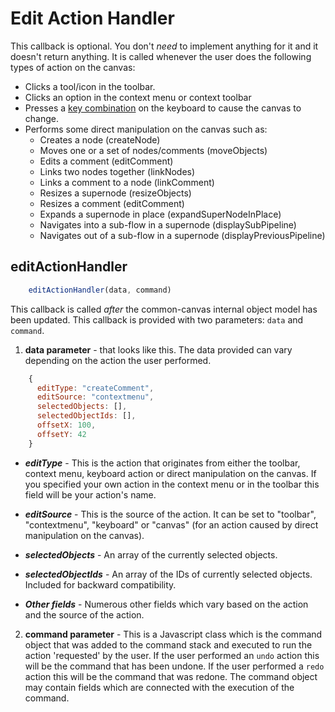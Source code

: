 # Edit Action Handler

This callback is optional. You don't *need* to implement anything for it and it doesn't return anything. It is called whenever the user does the following types of action on the canvas:

* Clicks a tool/icon in the toolbar.
* Clicks an option in the context menu or context toolbar
* Presses a [key combination](03.05-keyboard-support.md) on the keyboard to cause the canvas to change.
* Performs some direct manipulation on the canvas such as:
    * Creates a node (createNode)
    * Moves one or a set of nodes/comments (moveObjects)
    * Edits a comment (editComment)
    * Links two nodes together (linkNodes)
    * Links a comment to a node (linkComment)
    * Resizes a supernode (resizeObjects)
    * Resizes a comment (editComment)
    * Expands a supernode in place (expandSuperNodeInPlace)
    * Navigates into a sub-flow in a supernode (displaySubPipeline)
    * Navigates out of a sub-flow in a supernode (displayPreviousPipeline)

## editActionHandler
```js
    editActionHandler(data, command)
```

This callback is called *after* the common-canvas internal object model has been updated.  This callback is provided with two parameters: `data` and `command`.

1. **data parameter** - that looks like this. The data provided can vary depending on the action the user performed.
```js
    {
      editType: "createComment",
      editSource: "contextmenu",
      selectedObjects: [],
      selectedObjectIds: [],
      offsetX: 100,
      offsetY: 42
    }
```

   + ***editType*** - This is the action that originates from either the toolbar, context menu, keyboard action or direct manipulation on the canvas. If you specified your own action in the context menu or in the toolbar this field will be your action's name.

   + ***editSource*** - This is the source of the action. It can be set to "toolbar", "contextmenu", "keyboard" or "canvas" (for an action caused by direct manipulation on the canvas).

   + ***selectedObjects*** - An array of the currently selected objects.

   + ***selectedObjectIds*** - An array of the IDs of currently selected objects. Included for backward compatibility.

   + ***Other fields*** - Numerous other fields which vary based on the action and the source of the action.

2. **command parameter** - This is a Javascript class which is the command object that was added to the command stack and executed to run the action 'requested' by the user. If the user performed an `undo` action this will be the command that has been undone. If the user performed a `redo` action this will be the command that was redone. The command object may contain fields which are connected with the execution of the command.

